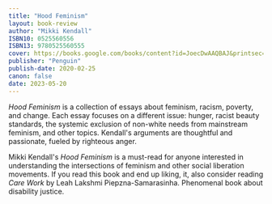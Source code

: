 ```yaml
---
title: "Hood Feminism"
layout: book-review
author: "Mikki Kendall"
ISBN10: 0525560556
ISBN13: 9780525560555
cover: https://books.google.com/books/content?id=JoecDwAAQBAJ&printsec=frontcover&img=1&zoom=1&edge=curl&source=gbs_api
publisher: "Penguin"
publish-date: 2020-02-25
canon: false
date: 2023-05-20
---
```

*Hood Feminism* is a collection of essays about feminism, racism, poverty, and change.
Each essay focuses on a different issue: hunger, racist beauty standards, the systemic exclusion of non-white needs from mainstream feminism, and other topics.
Kendall's arguments are thoughtful and passionate, fueled by righteous anger.

Mikki Kendall's *Hood Feminism* is a must-read for anyone interested in understanding the intersections of feminism and other social liberation movements.
If you read this book and end up liking, it, also consider reading *Care Work* by Leah Lakshmi Piepzna-Samarasinha.
Phenomenal book about disability justice.